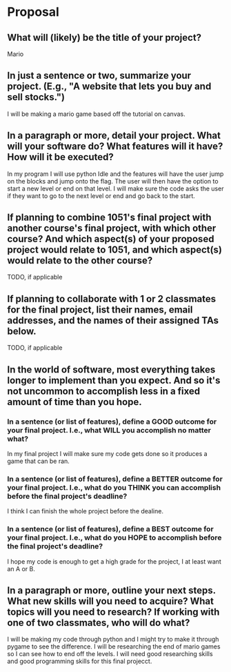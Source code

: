 # Proposal

## What will (likely) be the title of your project?

Mario 

## In just a sentence or two, summarize your project. (E.g., "A website that lets you buy and sell stocks.")

I will be making a mario game based off the tutorial on canvas.

## In a paragraph or more, detail your project. What will your software do? What features will it have? How will it be executed?

In my program I will use python Idle and the features will have the user jump on the blocks and jump onto the flag. The user will then have the option to start a new level or end on that level.
I will make sure the code asks the user if they want to go to the next level or end and go back to the start.

## If planning to combine 1051's final project with another course's final project, with which other course? And which aspect(s) of your proposed project would relate to 1051, and which aspect(s) would relate to the other course?

TODO, if applicable

## If planning to collaborate with 1 or 2 classmates for the final project, list their names, email addresses, and the names of their assigned TAs below.

TODO, if applicable

## In the world of software, most everything takes longer to implement than you expect. And so it's not uncommon to accomplish less in a fixed amount of time than you hope.

### In a sentence (or list of features), define a GOOD outcome for your final project. I.e., what WILL you accomplish no matter what?

In my final project I will make sure my code gets done so it produces a game that can be ran.

### In a sentence (or list of features), define a BETTER outcome for your final project. I.e., what do you THINK you can accomplish before the final project's deadline?

I think I can finish the whole project before the dealine.

### In a sentence (or list of features), define a BEST outcome for your final project. I.e., what do you HOPE to accomplish before the final project's deadline?

I hope my code is enough to get a high grade for the project, I at least want an A or B.

## In a paragraph or more, outline your next steps. What new skills will you need to acquire? What topics will you need to research? If working with one of two classmates, who will do what?

I will be making my code through python and I might try to make it through pygame to see the difference. I will be researching the end of mario games so I can see how to end off the levels.
I will need good researching skills and good programming skills for this final projecct.
